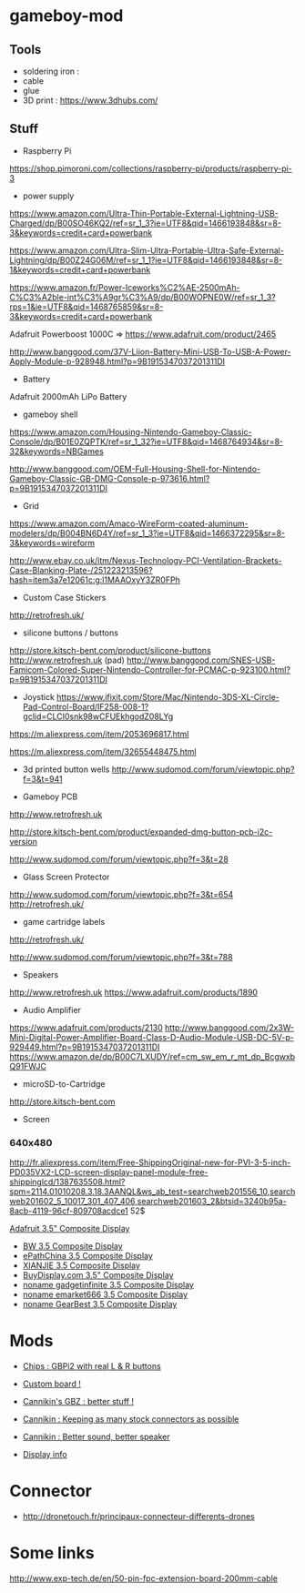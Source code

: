 # gameboy-mod


## Tools

- soldering iron : 
- cable
- glue
- 3D print : https://www.3dhubs.com/



## Stuff

- Raspberry Pi 

https://shop.pimoroni.com/collections/raspberry-pi/products/raspberry-pi-3


- power supply

https://www.amazon.com/Ultra-Thin-Portable-External-Lightning-USB-Charged/dp/B00SO46KQ2/ref=sr_1_3?ie=UTF8&qid=1466193848&sr=8-3&keywords=credit+card+powerbank

https://www.amazon.com/Ultra-Slim-Ultra-Portable-Ultra-Safe-External-Lightning/dp/B00Z24G06M/ref=sr_1_1?ie=UTF8&qid=1466193848&sr=8-1&keywords=credit+card+powerbank

https://www.amazon.fr/Power-Iceworks%C2%AE-2500mAh-C%C3%A2ble-int%C3%A9gr%C3%A9/dp/B00WOPNE0W/ref=sr_1_3?rps=1&ie=UTF8&qid=1468765859&sr=8-3&keywords=credit+card+powerbank


Adafruit Powerboost 1000C => https://www.adafruit.com/product/2465

http://www.banggood.com/37V-Liion-Battery-Mini-USB-To-USB-A-Power-Apply-Module-p-928948.html?p=9B1915347037201311DI

- Battery

Adafruit 2000mAh LiPo Battery


- gameboy shell

https://www.amazon.com/Housing-Nintendo-Gameboy-Classic-Console/dp/B01E0ZQPTK/ref=sr_1_32?ie=UTF8&qid=1468764934&sr=8-32&keywords=NBGames

http://www.banggood.com/OEM-Full-Housing-Shell-for-Nintendo-Gameboy-Classic-GB-DMG-Console-p-973616.html?p=9B1915347037201311DI

- Grid

https://www.amazon.com/Amaco-WireForm-coated-aluminum-modelers/dp/B004BN6D4Y/ref=sr_1_3?ie=UTF8&qid=1466372295&sr=8-3&keywords=wireform

http://www.ebay.co.uk/itm/Nexus-Technology-PCI-Ventilation-Brackets-Case-Blanking-Plate-/251223213596?hash=item3a7e12061c:g:l1MAAOxyY3ZR0FPh

- Custom Case Stickers

http://retrofresh.uk/

- silicone buttons / buttons

http://store.kitsch-bent.com/product/silicone-buttons
http://www.retrofresh.uk
(pad) http://www.banggood.com/SNES-USB-Famicom-Colored-Super-Nintendo-Controller-for-PCMAC-p-923100.html?p=9B1915347037201311DI

- Joystick
https://www.ifixit.com/Store/Mac/Nintendo-3DS-XL-Circle-Pad-Control-Board/IF258-008-1?gclid=CLCI0snk98wCFUEkhgodZ08LYg

https://m.aliexpress.com/item/2053696817.html

https://m.aliexpress.com/item/32655448475.html



- 3d printed button wells
http://www.sudomod.com/forum/viewtopic.php?f=3&t=941

- Gameboy PCB

 http://www.retrofresh.uk
 
 http://store.kitsch-bent.com/product/expanded-dmg-button-pcb-i2c-version
 
 http://www.sudomod.com/forum/viewtopic.php?f=3&t=28
 

- Glass Screen Protector

http://www.sudomod.com/forum/viewtopic.php?f=3&t=654
http://retrofresh.uk/

- game cartridge labels

http://retrofresh.uk/

http://www.sudomod.com/forum/viewtopic.php?f=3&t=788

- Speakers

 http://www.retrofresh.uk
 https://www.adafruit.com/products/1890
 
 - Audio Amplifier
 
https://www.adafruit.com/products/2130
http://www.banggood.com/2x3W-Mini-Digital-Power-Amplifier-Board-Class-D-Audio-Module-USB-DC-5V-p-929449.html?p=9B1915347037201311DI
https://www.amazon.de/dp/B00C7LXUDY/ref=cm_sw_em_r_mt_dp_BcgwxbQ91FWJC

- microSD-to-Cartridge

http://store.kitsch-bent.com

- Screen


### 640x480

http://fr.aliexpress.com/item/Free-ShippingOriginal-new-for-PVI-3-5-inch-PD035VX2-LCD-screen-display-panel-module-free-shippinglcd/1387635508.html?spm=2114.01010208.3.18.3AANQL&ws_ab_test=searchweb201556_10,searchweb201602_5_10017_301_407_406,searchweb201603_2&btsid=3240b95a-8acb-4119-96cf-809708acdce1  52$

<a href="/wiki/index.php?title=Adafruit_3.5%22_Composite_Display" title="Adafruit 3.5&quot; Composite Display">Adafruit 3.5" Composite Display</a>


<ul>
<li><a href="/wiki/index.php?title=BW_3.5_Composite_Display" title="BW 3.5 Composite Display">BW 3.5 Composite Display</a></li>
<li><a href="/wiki/index.php?title=EPathChina_3.5_Composite_Display" title="EPathChina 3.5 Composite Display">ePathChina 3.5 Composite Display</a></li>
<li><a href="/wiki/index.php?title=XIANJIE_3.5_Composite_Display" title="XIANJIE 3.5 Composite Display">XIANJIE 3.5 Composite Display</a></li>
<li><a href="/wiki/index.php?title=BuyDisplay.com_3.5%22_Composite_Display" title="BuyDisplay.com 3.5&quot; Composite Display">BuyDisplay.com 3.5" Composite Display</a></li>
<li><a href="/wiki/index.php?title=Noname_gadgetinfinite_3.5_Composite_Display" title="Noname gadgetinfinite 3.5 Composite Display">noname gadgetinfinite 3.5 Composite Display</a></li>
<li><a href="/wiki/index.php?title=Noname_emarket666_3.5_Composite_Display" title="Noname emarket666 3.5 Composite Display">noname emarket666 3.5 Composite Display</a></li>
<li><a href="/wiki/index.php?title=Noname_GearBest_3.5_Composite_Display" title="Noname GearBest 3.5 Composite Display">noname GearBest 3.5 Composite Display</a></li>
</ul>


# Mods

- [Chips : GBPi2 with real L & R buttons](http://www.sudomod.com/forum/viewtopic.php?f=9&t=55)

- [Custom board !](http://i.imgur.com/TB2kvvv.jpg)

- [Cannikin's GBZ : better stuff !](http://www.sudomod.com/forum/viewtopic.php?f=9&t=368&start=20)
- [Cannikin : Keeping as many stock connectors as possible](http://www.sudomod.com/forum/viewtopic.php?f=8&t=244&sid=b60b7822f1c3c7c0cdb719f5e5d6242b)
- [Cannikin : Better sound, better speaker](http://www.sudomod.com/forum/viewtopic.php?f=8&t=242)
- [Display info](http://www.sudomod.com/forum/viewtopic.php?f=8&t=15&start=40#p2347)


# Connector 

- http://dronetouch.fr/principaux-connecteur-differents-drones


# Some links

http://www.exp-tech.de/en/50-pin-fpc-extension-board-200mm-cable
